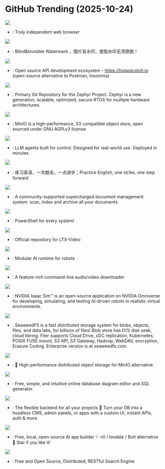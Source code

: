 # GitHub Trending (2025-10-24)

![](https://img.shields.io/badge/C%2B%2B-New%20312-green?style=flat-square&logo=appveyor)
- [](https://github.comundefined): Truly independent web browser

![](https://img.shields.io/badge/Python-New%20681-green?style=flat-square&logo=appveyor)
- [](https://github.comundefined): Blind&Invisible Watermark ，图片盲水印，提取水印无须原图！

![](https://img.shields.io/badge/TypeScript-New%20363-green?style=flat-square&logo=appveyor)
- [](https://github.comundefined): Open source API development ecosystem - https://hoppscotch.io (open-source alternative to Postman, Insomnia)

![](https://img.shields.io/badge/C-New%2033-green?style=flat-square&logo=appveyor)
- [](https://github.comundefined): Primary Git Repository for the Zephyr Project. Zephyr is a new generation, scalable, optimized, secure RTOS for multiple hardware architectures.

![](https://img.shields.io/badge/Go-New%201-green?style=flat-square&logo=appveyor)
- [](https://github.comundefined): MinIO is a high-performance, S3 compatible object store, open sourced under GNU AGPLv3 license.

![](https://img.shields.io/badge/Python-New%20137-green?style=flat-square&logo=appveyor)
- [](https://github.comundefined): LLM agents built for control. Designed for real-world use. Deployed in minutes.

![](https://img.shields.io/badge/Vue-New%2077-green?style=flat-square&logo=appveyor)
- [](https://github.comundefined): 练习英语，一次敲击，一点进步；Practice English, one strike, one step forward

![](https://img.shields.io/badge/Python-New%20239-green?style=flat-square&logo=appveyor)
- [](https://github.comundefined): A community-supported supercharged document management system: scan, index and archive all your documents

![](https://img.shields.io/badge/C%23-New%2037-green?style=flat-square&logo=appveyor)
- [](https://github.comundefined): PowerShell for every system!

![](https://img.shields.io/badge/Python-New%2057-green?style=flat-square&logo=appveyor)
- [](https://github.comundefined): Official repository for LTX-Video

![](https://img.shields.io/badge/Python-New%2098-green?style=flat-square&logo=appveyor)
- [](https://github.comundefined): Modular AI runtime for robots

![](https://img.shields.io/badge/Python-New%20337-green?style=flat-square&logo=appveyor)
- [](https://github.comundefined): A feature-rich command-line audio/video downloader

![](https://img.shields.io/badge/Python-New%2015-green?style=flat-square&logo=appveyor)
- [](https://github.comundefined): NVIDIA Isaac Sim™ is an open-source application on NVIDIA Omniverse for developing, simulating, and testing AI-driven robots in realistic virtual environments.

![](https://img.shields.io/badge/Go-New%2083-green?style=flat-square&logo=appveyor)
- [](https://github.comundefined): SeaweedFS is a fast distributed storage system for blobs, objects, files, and data lake, for billions of files! Blob store has O(1) disk seek, cloud tiering. Filer supports Cloud Drive, xDC replication, Kubernetes, POSIX FUSE mount, S3 API, S3 Gateway, Hadoop, WebDAV, encryption, Erasure Coding. Enterprise version is at seaweedfs.com.

![](https://img.shields.io/badge/Rust-New%20255-green?style=flat-square&logo=appveyor)
- [](https://github.comundefined): 🚀 High-performance distributed object storage for MinIO alternative.

![](https://img.shields.io/badge/JavaScript-New%2067-green?style=flat-square&logo=appveyor)
- [](https://github.comundefined): Free, simple, and intuitive online database diagram editor and SQL generator.

![](https://img.shields.io/badge/TypeScript-New%2014-green?style=flat-square&logo=appveyor)
- [](https://github.comundefined): The flexible backend for all your projects 🐰 Turn your DB into a headless CMS, admin panels, or apps with a custom UI, instant APIs, auth & more.

![](https://img.shields.io/badge/TypeScript-New%20212-green?style=flat-square&logo=appveyor)
- [](https://github.comundefined): Free, local, open-source AI app builder ✨ v0 / lovable / Bolt alternative 🌟 Star if you like it!

![](https://img.shields.io/badge/Java-New%2019-green?style=flat-square&logo=appveyor)
- [](https://github.comundefined): Free and Open Source, Distributed, RESTful Search Engine


